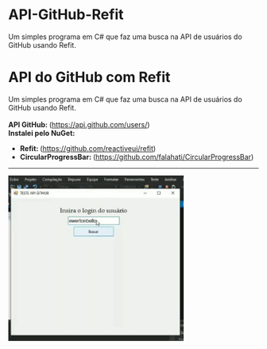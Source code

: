 # API-GitHub-Refit
Um simples programa em C# que faz uma busca na API de usuários do GitHub usando Refit.

# API do GitHub com Refit
Um simples programa em C# que faz uma busca na API de usuários do GitHub usando Refit.<br/><br/>
<Strong>API GitHub: </Strong>(https://api.github.com/users/)<br/>
<Strong>Instalei pelo NuGet:</Strong>
* <Strong>Refit: </Strong>(https://github.com/reactiveui/refit)<br/>
* <Strong>CircularProgressBar: </Strong>(https://github.com/falahati/CircularProgressBar)<br/>

<hr>

<div>
<img src="https://github.com/EwertonBello/API-GitHub-Refit/blob/master/Demo.gif" width="70%">
</div>
